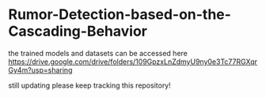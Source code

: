 # Rumor-Detection-based-on-the-Cascading-Behavior
the trained models and datasets can be accessed here https://drive.google.com/drive/folders/109GpzxLnZdmyU9ny0e3Tc77RGXqrGy4m?usp=sharing

still updating
please keep tracking this repository!

